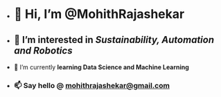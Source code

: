 - # 👋 Hi, I’m **@MohithRajashekar**
- ## 👀 I’m interested in _Sustainability, Automation and Robotics_
- 🌱 I’m currently **learning Data Science and Machine Learning**

- ### 📫 Say hello @ mohithrajashekar@gmail.com
